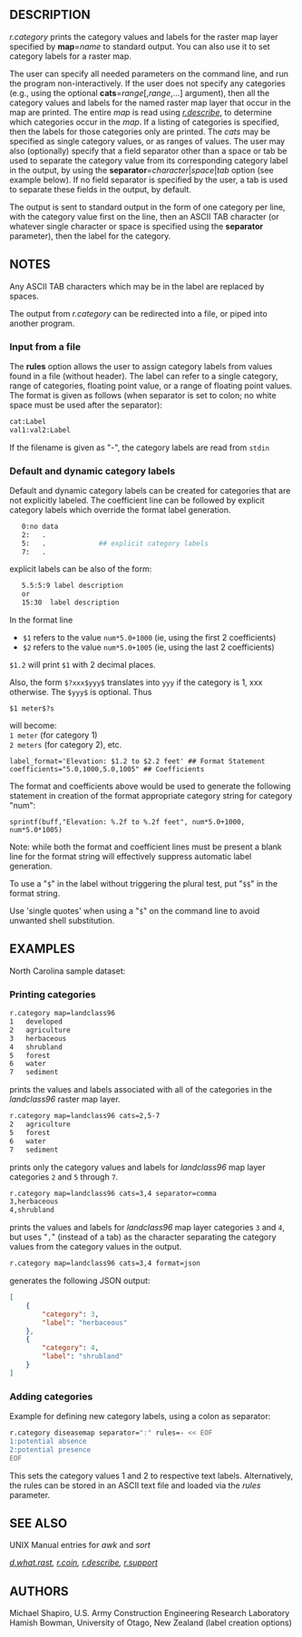 ## DESCRIPTION

*r.category* prints the category values and labels for the raster map
layer specified by **map**=*name* to standard output. You can also use
it to set category labels for a raster map.

The user can specify all needed parameters on the command line, and run
the program non-interactively. If the user does not specify any
categories (e.g., using the optional **cats**=*range*\[,*range*,...\]
argument), then all the category values and labels for the named raster
map layer that occur in the map are printed. The entire *map* is read
using *[r.describe](r.describe.md)*, to determine which categories occur
in the *map*. If a listing of categories is specified, then the labels
for those categories only are printed. The *cats* may be specified as
single category values, or as ranges of values. The user may also
(optionally) specify that a field separator other than a space or tab be
used to separate the category value from its corresponding category
label in the output, by using the
**separator**=*character*\|*space*\|*tab* option (see example below). If
no field separator is specified by the user, a tab is used to separate
these fields in the output, by default.

The output is sent to standard output in the form of one category per
line, with the category value first on the line, then an ASCII TAB
character (or whatever single character or space is specified using the
**separator** parameter), then the label for the category.

## NOTES

Any ASCII TAB characters which may be in the label are replaced by
spaces.

The output from *r.category* can be redirected into a file, or piped
into another program.

### Input from a file

The **rules** option allows the user to assign category labels from
values found in a file (without header). The label can refer to a single
category, range of categories, floating point value, or a range of
floating point values. The format is given as follows (when separator is
set to colon; no white space must be used after the separator):

```sh
cat:Label
val1:val2:Label
```

If the filename is given as "-", the category labels are read from
`stdin`

### Default and dynamic category labels

Default and dynamic category labels can be created for categories that
are not explicitly labeled. The coefficient line can be followed by
explicit category labels which override the format label generation.

```sh
   0:no data
   2:   .
   5:   .             ## explicit category labels
   7:   .
```

explicit labels can be also of the form:

```sh
   5.5:5:9 label description
   or
   15:30  label description
```

In the format line

- `$1` refers to the value `num*5.0+1000` (ie, using the first 2
  coefficients)
- `$2` refers to the value `num*5.0+1005` (ie, using the last 2
  coefficients)

`$1.2` will print `$1` with 2 decimal places.

Also, the form `$?xxx$yyy$` translates into `yyy` if the category is 1,
xxx otherwise. The `$yyy$` is optional. Thus

`$1 meter$?s`

will become:  
`1 meter` (for category 1)  
`2 meters` (for category 2), etc.

`label_format='Elevation: $1.2 to $2.2 feet' ## Format Statement`  
`coefficients="5.0,1000,5.0,1005" ## Coefficients`

The format and coefficients above would be used to generate the
following statement in creation of the format appropriate category
string for category "num":

`sprintf(buff,"Elevation: %.2f to %.2f feet", num*5.0+1000, num*5.0*1005)`

Note: while both the format and coefficient lines must be present a
blank line for the format string will effectively suppress automatic
label generation.

To use a "`$`" in the label without triggering the plural test, put
"`$$`" in the format string.

Use 'single quotes' when using a "`$`" on the command line to avoid
unwanted shell substitution.

## EXAMPLES

North Carolina sample dataset:

### Printing categories

```sh
r.category map=landclass96
1   developed
2   agriculture
3   herbaceous
4   shrubland
5   forest
6   water
7   sediment
```

prints the values and labels associated with all of the categories in
the *landclass96* raster map layer.

```sh
r.category map=landclass96 cats=2,5-7
2   agriculture
5   forest
6   water
7   sediment
```

prints only the category values and labels for *landclass96* map layer
categories `2` and `5` through `7`.

```sh
r.category map=landclass96 cats=3,4 separator=comma
3,herbaceous
4,shrubland
```

prints the values and labels for *landclass96* map layer categories `3`
and `4`, but uses "`,`" (instead of a tab) as the character separating
the category values from the category values in the output.

```sh
r.category map=landclass96 cats=3,4 format=json
```

generates the following JSON output:

```json
[
    {
        "category": 3,
        "label": "herbaceous"
    },
    {
        "category": 4,
        "label": "shrubland"
    }
]
```

### Adding categories

Example for defining new category labels, using a colon as separator:

```sh
r.category diseasemap separator=":" rules=- << EOF
1:potential absence
2:potential presence
EOF
```

This sets the category values 1 and 2 to respective text labels.
Alternatively, the rules can be stored in an ASCII text file and loaded
via the *rules* parameter.

## SEE ALSO

UNIX Manual entries for *awk* and *sort*

*[d.what.rast](d.what.rast.md), [r.coin](r.coin.md),
[r.describe](r.describe.md), [r.support](r.support.md)*

## AUTHORS

Michael Shapiro, U.S. Army Construction Engineering Research
Laboratory  
Hamish Bowman, University of Otago, New Zealand (label creation options)
